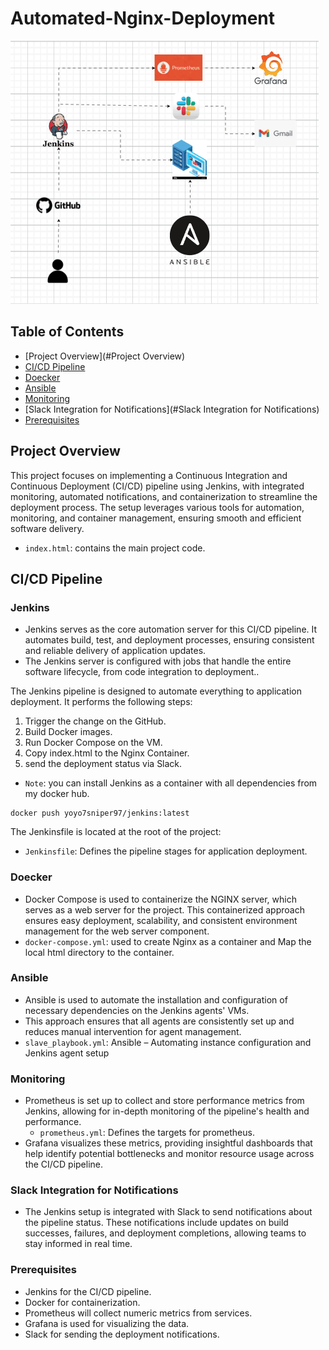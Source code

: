 # Automated-Nginx-Deployment

![Automated Photo](automated.gif)

## Table of Contents
- [Project Overview](#Project Overview)
- [CI/CD Pipeline](#cicd-pipeline)
- [Doecker](#Doecker)
- [Ansible](#Ansible)
- [Monitoring](#Monitoring)
- [Slack Integration for Notifications](#Slack Integration for Notifications)
- [Prerequisites](#Prerequisites)


## Project Overview

This project focuses on implementing a Continuous Integration and Continuous Deployment (CI/CD) pipeline using Jenkins, with integrated monitoring, automated notifications, and containerization to streamline the deployment process. The setup leverages various tools for automation, monitoring, and container management, ensuring smooth and efficient software delivery.

- `index.html`: contains the main project code.


## CI/CD Pipeline

### Jenkins
- Jenkins serves as the core automation server for this CI/CD pipeline. It automates build, test, and deployment processes, ensuring consistent and reliable delivery of application updates.
- The Jenkins server is configured with jobs that handle the entire software lifecycle, from code integration to deployment..

The Jenkins pipeline is designed to automate everything to application deployment. It performs the following steps:
1.  Trigger the change on the GitHub.
2.  Build Docker images.
3.  Run Docker Compose on the VM.
4.  Copy index.html to the Nginx Container.
5.  send the deployment status via Slack.  

- `Note`: you can install Jenkins as a container with all dependencies from my docker hub.
```
docker push yoyo7sniper97/jenkins:latest  
```
 
The Jenkinsfile is located at the root of the project:
- `Jenkinsfile`: Defines the pipeline stages for application deployment.

### Doecker 
- Docker Compose is used to containerize the NGINX server, which serves as a web server for the project. This containerized approach ensures easy deployment, scalability, and consistent environment management for the web server component.
- `docker-compose.yml`: used to create Nginx as a container and Map the local html directory to the container.

### Ansible
 - Ansible is used to automate the installation and configuration of necessary dependencies on the Jenkins agents' VMs.
 - This approach ensures that all agents are consistently set up and reduces manual intervention for agent management.
 - `slave_playbook.yml`: Ansible – Automating instance configuration and Jenkins agent setup

### Monitoring
 - Prometheus is set up to collect and store performance metrics from Jenkins, allowing for in-depth monitoring of the pipeline's health and performance.
     - `prometheus.yml`: Defines the targets for prometheus.
 - Grafana visualizes these metrics, providing insightful dashboards that help identify potential bottlenecks and monitor resource usage across the CI/CD pipeline.
 

### Slack Integration for Notifications 
 - The Jenkins setup is integrated with Slack to send notifications about the pipeline status. These notifications include updates on build successes, failures, and deployment completions, allowing teams to stay informed in real time. 

### Prerequisites
- Jenkins for the CI/CD pipeline.
- Docker for containerization.
- Prometheus will collect numeric metrics from services.
- Grafana is used for visualizing the data.
- Slack for sending the deployment notifications.
